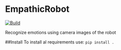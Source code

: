 # EmpathicRobot
[![Build](https://github.com/BB8-2020/EmpathicRobot/actions/workflows/python-build.yml/badge.svg)](https://github.com/BB82020/EmpathicRobot/actions/workflows/python-build.yml)

Recognize emotions using camera images of the robot


##Install 
To install al requirements use: 
`pip install .`

